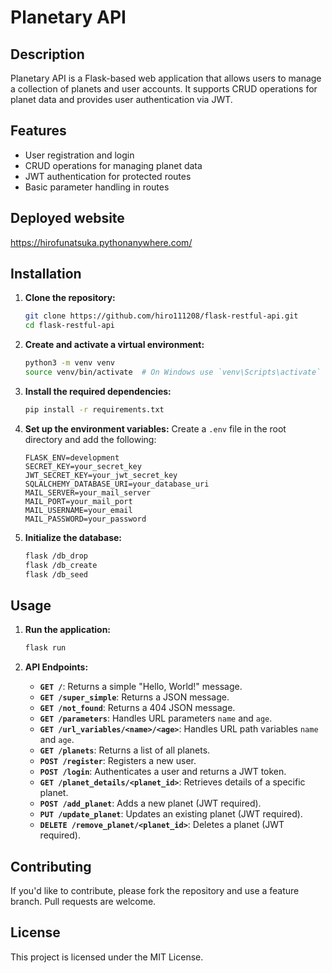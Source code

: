 # Planetary API

## Description

Planetary API is a Flask-based web application that allows users to manage a collection of planets and user accounts. It supports CRUD operations for planet data and provides user authentication via JWT.

## Features

- User registration and login
- CRUD operations for managing planet data
- JWT authentication for protected routes
- Basic parameter handling in routes

## Deployed website

<https://hirofunatsuka.pythonanywhere.com/>

## Installation

1. **Clone the repository:**

   ```bash
   git clone https://github.com/hiro111208/flask-restful-api.git
   cd flask-restful-api
   ```

2. **Create and activate a virtual environment:**

   ```bash
   python3 -m venv venv
   source venv/bin/activate  # On Windows use `venv\Scripts\activate`
   ```

3. **Install the required dependencies:**

   ```bash
   pip install -r requirements.txt
   ```

4. **Set up the environment variables:**
   Create a `.env` file in the root directory and add the following:

   ```
   FLASK_ENV=development
   SECRET_KEY=your_secret_key
   JWT_SECRET_KEY=your_jwt_secret_key
   SQLALCHEMY_DATABASE_URI=your_database_uri
   MAIL_SERVER=your_mail_server
   MAIL_PORT=your_mail_port
   MAIL_USERNAME=your_email
   MAIL_PASSWORD=your_password
   ```

5. **Initialize the database:**
   ```bash
   flask /db_drop
   flask /db_create
   flask /db_seed
   ```

## Usage

1. **Run the application:**

   ```bash
   flask run
   ```

2. **API Endpoints:**
   - **`GET /`**: Returns a simple "Hello, World!" message.
   - **`GET /super_simple`**: Returns a JSON message.
   - **`GET /not_found`**: Returns a 404 JSON message.
   - **`GET /parameters`**: Handles URL parameters `name` and `age`.
   - **`GET /url_variables/<name>/<age>`**: Handles URL path variables `name` and `age`.
   - **`GET /planets`**: Returns a list of all planets.
   - **`POST /register`**: Registers a new user.
   - **`POST /login`**: Authenticates a user and returns a JWT token.
   - **`GET /planet_details/<planet_id>`**: Retrieves details of a specific planet.
   - **`POST /add_planet`**: Adds a new planet (JWT required).
   - **`PUT /update_planet`**: Updates an existing planet (JWT required).
   - **`DELETE /remove_planet/<planet_id>`**: Deletes a planet (JWT required).

## Contributing

If you'd like to contribute, please fork the repository and use a feature branch. Pull requests are welcome.

## License

This project is licensed under the MIT License.
